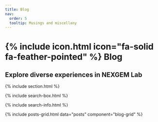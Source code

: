 ```yaml
---
title: Blog
nav:
  order: 5
  tooltip: Musings and miscellany
---
```


# {% include icon.html icon="fa-solid fa-feather-pointed" %} **Blog**

## Explore diverse experiences in NEXGEM Lab

{% include section.html %}

{% include search-box.html %}

<!-- {% include tags.html tags=site.tags %} -->

{% include search-info.html %}

{% include posts-grid.html data="posts" component="blog-grid" %}
